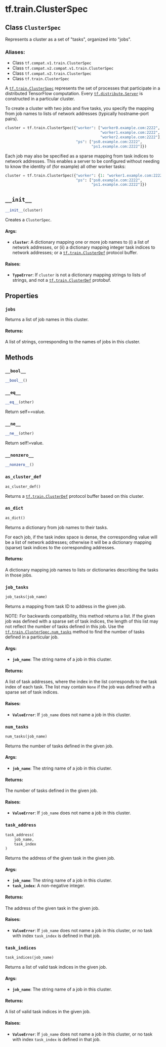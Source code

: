 <div itemscope itemtype="http://developers.google.com/ReferenceObject">
<meta itemprop="name" content="tf.train.ClusterSpec" />
<meta itemprop="path" content="Stable" />
<meta itemprop="property" content="jobs"/>
<meta itemprop="property" content="__bool__"/>
<meta itemprop="property" content="__eq__"/>
<meta itemprop="property" content="__init__"/>
<meta itemprop="property" content="__ne__"/>
<meta itemprop="property" content="__nonzero__"/>
<meta itemprop="property" content="as_cluster_def"/>
<meta itemprop="property" content="as_dict"/>
<meta itemprop="property" content="job_tasks"/>
<meta itemprop="property" content="num_tasks"/>
<meta itemprop="property" content="task_address"/>
<meta itemprop="property" content="task_indices"/>
</div>

# tf.train.ClusterSpec

## Class `ClusterSpec`

Represents a cluster as a set of "tasks", organized into "jobs".



### Aliases:

* Class `tf.compat.v1.train.ClusterSpec`
* Class `tf.compat.v2.compat.v1.train.ClusterSpec`
* Class `tf.compat.v2.train.ClusterSpec`
* Class `tf.train.ClusterSpec`

<!-- Placeholder for "Used in" -->

A <a href="../../tf/train/ClusterSpec.md"><code>tf.train.ClusterSpec</code></a> represents the set of processes that
participate in a distributed TensorFlow computation. Every
<a href="../../tf/distribute/Server.md"><code>tf.distribute.Server</code></a> is constructed in a particular cluster.

To create a cluster with two jobs and five tasks, you specify the
mapping from job names to lists of network addresses (typically
hostname-port pairs).

```python
cluster = tf.train.ClusterSpec({"worker": ["worker0.example.com:2222",
                                           "worker1.example.com:2222",
                                           "worker2.example.com:2222"],
                                "ps": ["ps0.example.com:2222",
                                       "ps1.example.com:2222"]})
```

Each job may also be specified as a sparse mapping from task indices
to network addresses. This enables a server to be configured without
needing to know the identity of (for example) all other worker
tasks:

```python
cluster = tf.train.ClusterSpec({"worker": {1: "worker1.example.com:2222"},
                                "ps": ["ps0.example.com:2222",
                                       "ps1.example.com:2222"]})
```

<h2 id="__init__"><code>__init__</code></h2>

``` python
__init__(cluster)
```

Creates a `ClusterSpec`.


#### Args:


* <b>`cluster`</b>: A dictionary mapping one or more job names to (i) a list of
  network addresses, or (ii) a dictionary mapping integer task indices to
  network addresses; or a <a href="../../tf/train/ClusterDef.md"><code>tf.train.ClusterDef</code></a> protocol buffer.


#### Raises:


* <b>`TypeError`</b>: If `cluster` is not a dictionary mapping strings to lists
  of strings, and not a <a href="../../tf/train/ClusterDef.md"><code>tf.train.ClusterDef</code></a> protobuf.



## Properties

<h3 id="jobs"><code>jobs</code></h3>

Returns a list of job names in this cluster.


#### Returns:

A list of strings, corresponding to the names of jobs in this cluster.




## Methods

<h3 id="__bool__"><code>__bool__</code></h3>

``` python
__bool__()
```




<h3 id="__eq__"><code>__eq__</code></h3>

``` python
__eq__(other)
```

Return self==value.


<h3 id="__ne__"><code>__ne__</code></h3>

``` python
__ne__(other)
```

Return self!=value.


<h3 id="__nonzero__"><code>__nonzero__</code></h3>

``` python
__nonzero__()
```




<h3 id="as_cluster_def"><code>as_cluster_def</code></h3>

``` python
as_cluster_def()
```

Returns a <a href="../../tf/train/ClusterDef.md"><code>tf.train.ClusterDef</code></a> protocol buffer based on this cluster.


<h3 id="as_dict"><code>as_dict</code></h3>

``` python
as_dict()
```

Returns a dictionary from job names to their tasks.

For each job, if the task index space is dense, the corresponding
value will be a list of network addresses; otherwise it will be a
dictionary mapping (sparse) task indices to the corresponding
addresses.

#### Returns:

A dictionary mapping job names to lists or dictionaries
describing the tasks in those jobs.


<h3 id="job_tasks"><code>job_tasks</code></h3>

``` python
job_tasks(job_name)
```

Returns a mapping from task ID to address in the given job.

NOTE: For backwards compatibility, this method returns a list. If
the given job was defined with a sparse set of task indices, the
length of this list may not reflect the number of tasks defined in
this job. Use the <a href="../../tf/train/ClusterSpec.md#num_tasks"><code>tf.train.ClusterSpec.num_tasks</code></a> method
to find the number of tasks defined in a particular job.

#### Args:


* <b>`job_name`</b>: The string name of a job in this cluster.


#### Returns:

A list of task addresses, where the index in the list
corresponds to the task index of each task. The list may contain
`None` if the job was defined with a sparse set of task indices.



#### Raises:


* <b>`ValueError`</b>: If `job_name` does not name a job in this cluster.

<h3 id="num_tasks"><code>num_tasks</code></h3>

``` python
num_tasks(job_name)
```

Returns the number of tasks defined in the given job.


#### Args:


* <b>`job_name`</b>: The string name of a job in this cluster.


#### Returns:

The number of tasks defined in the given job.



#### Raises:


* <b>`ValueError`</b>: If `job_name` does not name a job in this cluster.

<h3 id="task_address"><code>task_address</code></h3>

``` python
task_address(
    job_name,
    task_index
)
```

Returns the address of the given task in the given job.


#### Args:


* <b>`job_name`</b>: The string name of a job in this cluster.
* <b>`task_index`</b>: A non-negative integer.


#### Returns:

The address of the given task in the given job.



#### Raises:


* <b>`ValueError`</b>: If `job_name` does not name a job in this cluster,
or no task with index `task_index` is defined in that job.

<h3 id="task_indices"><code>task_indices</code></h3>

``` python
task_indices(job_name)
```

Returns a list of valid task indices in the given job.


#### Args:


* <b>`job_name`</b>: The string name of a job in this cluster.


#### Returns:

A list of valid task indices in the given job.



#### Raises:


* <b>`ValueError`</b>: If `job_name` does not name a job in this cluster,
or no task with index `task_index` is defined in that job.



